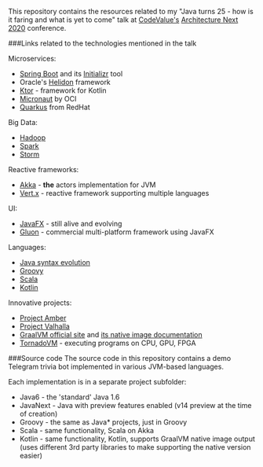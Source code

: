 This repository contains the resources related to my "Java turns 25 - how is it faring and what is yet to come" talk at [CodeValue's](https://codevalue.net) [Architecture Next 2020](https://archnext.codevalue.com) conference.

###Links related to the technologies mentioned in the talk

Microservices:
- [Spring Boot](https://spring.io/projects/spring-boot) and its [Initializr](https://start.spring.io/) tool
- Oracle's [Helidon](https://helidon.io) framework
- [Ktor](https://ktor.io/) - framework for Kotlin
- [Micronaut](https://micronaut.io/) by OCI
- [Quarkus](https://quarkus.io/) from RedHat

Big Data:
- [Hadoop](https://hadoop.apache.org/)
- [Spark](https://spark.apache.org/)
- [Storm](https://storm.apache.org/)

Reactive frameworks:
- [Akka](https://akka.io/) - **the** actors implementation for JVM
- [Vert.x](https://vertx.io/) - reactive framework supporting multiple languages

UI:
- [JavaFX](https://openjfx.io/) - still alive and evolving
- [Gluon](https://gluonhq.com/) - commercial multi-platform framework using JavaFX

Languages:
- [Java syntax evolution](https://docs.oracle.com/en/java/javase/14/language/java-language-changes.html)
- [Groovy](https://groovy-lang.org/)
- [Scala](https://www.scala-lang.org/)
- [Kotlin](https://kotlinlang.org/)

Innovative projects:
- [Project Amber](https://openjdk.java.net/projects/amber/)
- [Project Valhalla](https://openjdk.java.net/projects/valhalla/)
- [GraalVM official site](https://www.graalvm.org/) and [its native image documentation](https://www.graalvm.org/docs/Native-Image/user/README)
- [TornadoVM](https://github.com/beehive-lab/TornadoVM/blob/master/assembly/src/docs/14_FAQ.md) - executing programs on CPU, GPU, FPGA

###Source code
The source code in this repository contains a demo Telegram trivia bot implemented in various JVM-based languages.

Each implementation is in a separate project subfolder:
- Java6 - the 'standard' Java 1.6
- JavaNext - Java with preview features enabled (v14 preview at the time of creation)
- Groovy - the same as Java* projects, just in Groovy
- Scala - same functionality, Scala on Akka
- Kotlin - same functionality, Kotlin, supports GraalVM native image output (uses different 3rd party libraries to make supporting the native version easier)
 

